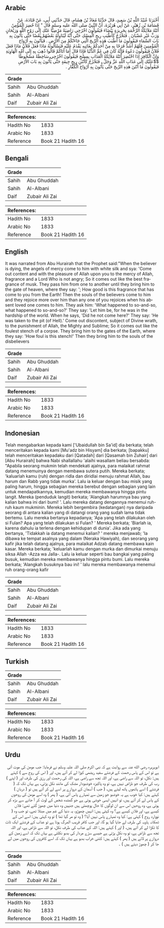 ## Arabic


<div dir="rtl" lang="ar" style={{fontSize:'larger',backgroundColor:'#f8f9fa',padding:20}}>
أَخْبَرَنَا عُبَيْدُ اللَّهِ بْنُ سَعِيدٍ، قَالَ حَدَّثَنَا مُعَاذُ بْنُ هِشَامٍ، قَالَ حَدَّثَنِي أَبِي، عَنْ قَتَادَةَ، عَنْ قَسَامَةَ بْنِ زُهَيْرٍ، عَنْ أَبِي هُرَيْرَةَ، أَنَّ النَّبِيَّ صلى الله عليه وسلم قَالَ ‏"‏ إِذَا حُضِرَ الْمُؤْمِنُ أَتَتْهُ مَلاَئِكَةُ الرَّحْمَةِ بِحَرِيرَةٍ بَيْضَاءَ فَيَقُولُونَ اخْرُجِي رَاضِيَةً مَرْضِيًّا عَنْكِ إِلَى رَوْحِ اللَّهِ وَرَيْحَانٍ وَرَبٍّ غَيْرِ غَضْبَانَ ‏.‏ فَتَخْرُجُ كَأَطْيَبِ رِيحِ الْمِسْكِ حَتَّى أَنَّهُ لَيُنَاوِلُهُ بَعْضُهُمْ بَعْضًا حَتَّى يَأْتُونَ بِهِ بَابَ السَّمَاءِ فَيَقُولُونَ مَا أَطْيَبَ هَذِهِ الرِّيحَ الَّتِي جَاءَتْكُمْ مِنَ الأَرْضِ ‏.‏ فَيَأْتُونَ بِهِ أَرْوَاحَ الْمُؤْمِنِينَ فَلَهُمْ أَشَدُّ فَرَحًا بِهِ مِنْ أَحَدِكُمْ بِغَائِبِهِ يَقْدَمُ عَلَيْهِ فَيَسْأَلُونَهُ مَاذَا فَعَلَ فُلاَنٌ مَاذَا فَعَلَ فُلاَنٌ فَيَقُولُونَ دَعُوهُ فَإِنَّهُ كَانَ فِي غَمِّ الدُّنْيَا فَإِذَا قَالَ أَمَا أَتَاكُمْ قَالُوا ذُهِبَ بِهِ إِلَى أُمِّهِ الْهَاوِيَةِ وَإِنَّ الْكَافِرَ إِذَا احْتُضِرَ أَتَتْهُ مَلاَئِكَةُ الْعَذَابِ بِمِسْحٍ فَيَقُولُونَ اخْرُجِي سَاخِطَةً مَسْخُوطًا $$عَلَيْكِ إِلَى عَذَابِ اللَّهِ عَزَّ وَجَلَّ ‏.‏ فَتَخْرُجُ كَأَنْتَنِ رِيحِ جِيفَةٍ حَتَّى يَأْتُونَ بِهِ بَابَ الأَرْضِ فَيَقُولُونَ مَا أَنْتَنَ هَذِهِ الرِّيحَ حَتَّى يَأْتُونَ بِهِ أَرْوَاحَ الْكُفَّارِ ‏.‏
</div>
<div style={{backgroundColor:'#f8f9fa',padding:20, marginBottom: 10}}><table> <thead> <tr> <th>Grade</th> <th></th> </tr> </thead> <tbody> <tr><td>Sahih</td><td>Abu Ghuddah</td></tr><tr><td>Sahih</td><td>Al-Albani</td></tr><tr><td>Daif</td><td>Zubair Ali Zai</td></tr></tbody></table><table> <thead> <tr> <th>References:</th> <th></th> </tr> </thead> <tbody><tr><td>Hadith No</td><td>1833</td></tr><tr><td>Arabic No</td><td>1833</td></tr><tr><td>Reference</td><td>Book 21 Hadith 16</td></tr></tbody></table></div>

## Bengali


<div dir="ltr" lang="bn" style={{fontSize:'larger',backgroundColor:'#f8f9fa',padding:20}}>

</div>
<div style={{backgroundColor:'#f8f9fa',padding:20, marginBottom: 10}}><table> <thead> <tr> <th>Grade</th> <th></th> </tr> </thead> <tbody> <tr><td>Sahih</td><td>Abu Ghuddah</td></tr><tr><td>Sahih</td><td>Al-Albani</td></tr><tr><td>Daif</td><td>Zubair Ali Zai</td></tr></tbody></table><table> <thead> <tr> <th>References:</th> <th></th> </tr> </thead> <tbody><tr><td>Hadith No</td><td>1833</td></tr><tr><td>Arabic No</td><td>1833</td></tr><tr><td>Reference</td><td>Book 21 Hadith 16</td></tr></tbody></table></div>

## English


<div dir="ltr" lang="en" style={{fontSize:'larger',backgroundColor:'#f8f9fa',padding:20}}>
It was narrated from Abu Hurairah that the Prophet said:"When the believer is dying, the angels of mercy come to him with white silk and sya: 'Come out content and with the pleasure of Allah upon you to the mercy of Allah, fragrance and a Lord Who is not angry; So it comes out like the best fragrance of musk. They pass him from one to another until they bring him to the gate of heaven, where they say: '; How good is this fragrance that has come to you from the Earth! Then the souls of the believers come to him and they rejoice more over him than any one of you rejoices when his absent loved one comes to him. They ask him: 'What happened to so-and-so, what happened to so-and-so?' They say: 'Let him be, for he was in the hardship of the world. When he says, 'Did he not come here?' They say: 'He was taken to the pit (of Hell).' Come out discontent, subject of Divine wrath, to the punishment of Allah, the Mighty and Sublime; So it comes out like the foulest stench of a corpse. They bring him to the gates of the Earth, where they say: 'How foul is this stench!' Then they bring him to the souls of the disbelievers
</div>
<div style={{backgroundColor:'#f8f9fa',padding:20, marginBottom: 10}}><table> <thead> <tr> <th>Grade</th> <th></th> </tr> </thead> <tbody> <tr><td>Sahih</td><td>Abu Ghuddah</td></tr><tr><td>Sahih</td><td>Al-Albani</td></tr><tr><td>Daif</td><td>Zubair Ali Zai</td></tr></tbody></table><table> <thead> <tr> <th>References:</th> <th></th> </tr> </thead> <tbody><tr><td>Hadith No</td><td>1833</td></tr><tr><td>Arabic No</td><td>1833</td></tr><tr><td>Reference</td><td>Book 21 Hadith 16</td></tr></tbody></table></div>

## Indonesian


<div dir="ltr" lang="id" style={{fontSize:'larger',backgroundColor:'#f8f9fa',padding:20}}>
Telah mengabarkan kepada kami ['Ubaidullah bin Sa'id] dia berkata; telah menceritakan kepada kami [Mu'adz bin Hisyam] dia berkata; [bapakku] telah menceritakan kepadaku dari [Qatadah] dari [Qasamah bin Zuhair] dari [Abu Hurairah] bahwa Nabi shallallahu 'alaihi wasallam beliau bersabda: "Apabila seorang mukmin telah mendekati ajalnya, para malaikat rahmat datang menemuinya dengan membawa sutera putih. Mereka berkata; 'kaluarlah kamu (ruh) dengan ridla dan diridlai menuju rahmat Allah, bau harum dan Rabb yang tidak murka'. Lalu ia keluar dengan bau misik yang paling harum, hingga sebagian mereka berebut dengan sebagian yang lain untuk mendapatkannya, kemudian mereka membawanya hingga pintu langit. Mereka (penduduk langit) berkata; 'Alangkah harumnya bau yang kalian bahwa ini dari bumi! '. Lalu mereka datang dengannya menemui ruh-ruh kaum mukminin. Mereka lebih bergembira (kedatangan) nya daripada seorang di antara kalian yang di datangi orang yang sudah lama tidak bertemu. Lalu mereka bertanya kepadanya; 'Apa yang telah dilakukan oleh si Fulan? Apa yang telah dilakukan si Fulan? ' Mereka berkata; 'Biarlah ia, karena dahulu ia terlena dengan kehidupan di dunia'. Jika ada yang bertanya, 'Tidakkah ia datang menemui kalian? ' mereka menjawab; 'Ia dibawa ke tempat asalnya yang dalam (Neraka Hawiyah), dan seorang yang kafir jika telah datang ajalnya, para malaikat Adzab datang membawa kain kasar. Mereka berkata; 'keluarlah kamu dengan murka dan dimurkai menuju siksa Allah -Azza wa Jalla-. Lalu ia keluar seperti bau bangkai yang paling busuk, kemudian mereka membawanya hingga pintu bumi. Lalu mereka berkata; 'Alangkah busuknya bau ini! ' lalu mereka membawanya menemui ruh orang-orang kafir
</div>
<div style={{backgroundColor:'#f8f9fa',padding:20, marginBottom: 10}}><table> <thead> <tr> <th>Grade</th> <th></th> </tr> </thead> <tbody> <tr><td>Sahih</td><td>Abu Ghuddah</td></tr><tr><td>Sahih</td><td>Al-Albani</td></tr><tr><td>Daif</td><td>Zubair Ali Zai</td></tr></tbody></table><table> <thead> <tr> <th>References:</th> <th></th> </tr> </thead> <tbody><tr><td>Hadith No</td><td>1833</td></tr><tr><td>Arabic No</td><td>1833</td></tr><tr><td>Reference</td><td>Book 21 Hadith 16</td></tr></tbody></table></div>

## Turkish


<div dir="ltr" lang="tr" style={{fontSize:'larger',backgroundColor:'#f8f9fa',padding:20}}>

</div>
<div style={{backgroundColor:'#f8f9fa',padding:20, marginBottom: 10}}><table> <thead> <tr> <th>Grade</th> <th></th> </tr> </thead> <tbody> <tr><td>Sahih</td><td>Abu Ghuddah</td></tr><tr><td>Sahih</td><td>Al-Albani</td></tr><tr><td>Daif</td><td>Zubair Ali Zai</td></tr></tbody></table><table> <thead> <tr> <th>References:</th> <th></th> </tr> </thead> <tbody><tr><td>Hadith No</td><td>1833</td></tr><tr><td>Arabic No</td><td>1833</td></tr><tr><td>Reference</td><td>Book 21 Hadith 16</td></tr></tbody></table></div>

## Urdu


<div dir="rtl" lang="ur" style={{fontSize:'larger',backgroundColor:'#f8f9fa',padding:20}}>
ابوہریرہ رضی الله عنہ سے روایت ہے کہ نبی اکرم صلی اللہ علیہ وسلم نے فرمایا: جب مومن کی موت آتی ہے تو اس کے پاس رحمت کے فرشتے سفید ریشمی کپڑا لے کر آتے ہیں، اور ( اس کی روح سے ) کہتے ہیں: نکل، تو اللہ سے راضی ہے، اور اللہ تجھ سے راضی ہے، اللہ کی رحمت اور رزق کی طرف اور ( اپنے ) رب کی طرف جو ناراض نہیں ہے، تو وہ پاکیزہ خوشبودار مشک کی مانند نکل پڑتی، ہے یہاں تک کہ ( فرشتے ) اسے ہاتھوں ہاتھ لیتے ہیں، ( جب ) آسمان کے دروازے پر اسے لے کر آتے ہیں تو ( دربان ) کہتے ہیں: کیا خوب ہے یہ خوشبو جو زمین سے تمہارے پاس آئی ہے، ( پھر ) وہ اسے مومن کی روحوں کے پاس لے کر آتے ہیں، تو انہیں ایسی خوشی ہوتی ہے جو گمشدہ شخص کے لوٹ کر آ جانے سے بڑھ کر ہوتی ہے، وہ روحیں اس سے ان لوگوں کا حال پوچھتی ہیں جنہیں وہ دنیا میں چھوڑ گئے تھے: فلاں کیسے ہے، اور فلاں کیسے ہے؟ وہ کہتی ہیں: انہیں چھوڑو، یہ دنیا کے غم میں مبتلا تھے، تو جب وہ ( نووارد روح ) کہتی ہے: کیا وہ تمہارے پاس نہیں آیا؟ ( وہ تو مر گیا تھا ) تو وہ کہتی ہیں: اسے اس کے ٹھکانہ ہاویہ کی طرف لے جایا گیا ہو گا، اور جب کافر قریب المرگ ہوتا ہے تو عذاب کے فرشتے ایک ٹاٹ کا ٹکڑا لے کر آتے ہیں، ( اور ) کہتے ہیں: اللہ کے عذاب کی طرف نکل، تو اللہ سے ناراض ہے، اور اللہ تجھ سے ناراض ہے، تو وہ نکل پڑتی ہے جیسے سڑے مردار کی بدبو نکلتی ہے یہاں تک کہ اسے زمین کے دروازے پر لاتے ہیں ( پھر ) کہتے ہیں: کتنی خراب بدبو ہے یہاں تک کہ اسے کافروں کی روحوں میں لے جا کر ( چھوڑ دیتے ہیں ) ۔
</div>
<div style={{backgroundColor:'#f8f9fa',padding:20, marginBottom: 10}}><table> <thead> <tr> <th>Grade</th> <th></th> </tr> </thead> <tbody> <tr><td>Sahih</td><td>Abu Ghuddah</td></tr><tr><td>Sahih</td><td>Al-Albani</td></tr><tr><td>Daif</td><td>Zubair Ali Zai</td></tr></tbody></table><table> <thead> <tr> <th>References:</th> <th></th> </tr> </thead> <tbody><tr><td>Hadith No</td><td>1833</td></tr><tr><td>Arabic No</td><td>1833</td></tr><tr><td>Reference</td><td>Book 21 Hadith 16</td></tr></tbody></table></div>